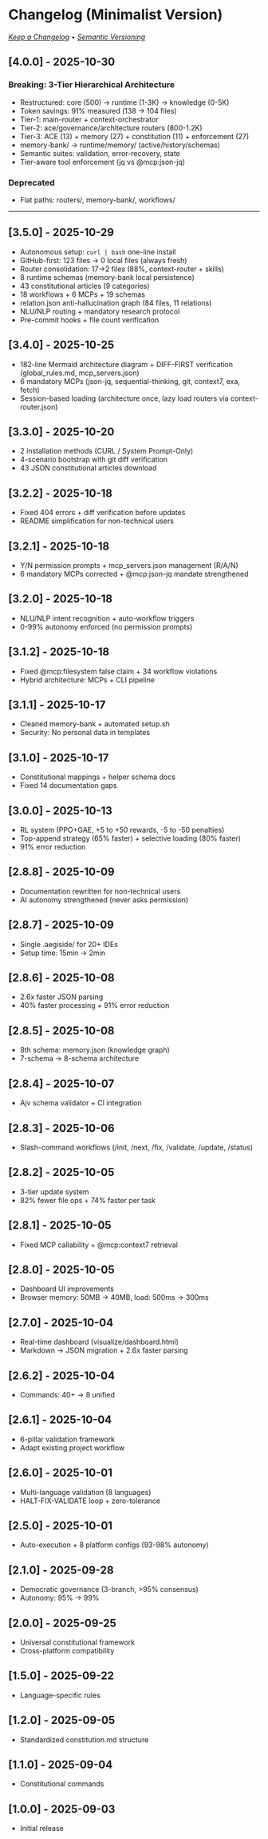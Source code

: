 # Changelog (Minimalist Version)

*[Keep a Changelog](https://keepachangelog.com) • [Semantic Versioning](https://semver.org)*

## [4.0.0] - 2025-10-30

### Breaking: 3-Tier Hierarchical Architecture

- Restructured: core (500) → runtime (1-3K) → knowledge (0-5K)
- Token savings: 91% measured (138 → 104 files)
- Tier-1: main-router + context-orchestrator
- Tier-2: ace/governance/architecture routers (800-1.2K)
- Tier-3: ACE (13) + memory (27) + constitution (11) + enforcement (27)
- memory-bank/ → runtime/memory/ (active/history/schemas)
- Semantic suites: validation, error-recovery, state
- Tier-aware tool enforcement (jq vs @mcp:json-jq)

### Deprecated
- Flat paths: routers/, memory-bank/, workflows/

---

## [3.5.0] - 2025-10-29

- Autonomous setup: `curl | bash` one-line install
- GitHub-first: 123 files → 0 local files (always fresh)
- Router consolidation: 17→2 files (88%, context-router + skills)
- 8 runtime schemas (memory-bank local persistence)
- 43 constitutional articles (9 categories)
- 18 workflows + 6 MCPs + 19 schemas
- relation.json anti-hallucination graph (84 files, 11 relations)
- NLU/NLP routing + mandatory research protocol
- Pre-commit hooks + file count verification

## [3.4.0] - 2025-10-25

- 182-line Mermaid architecture diagram + DIFF-FIRST verification (global_rules.md, mcp_servers.json)
- 6 mandatory MCPs (json-jq, sequential-thinking, git, context7, exa, fetch)
- Session-based loading (architecture once, lazy load routers via context-router.json)

## [3.3.0] - 2025-10-20

- 2 installation methods (CURL / System Prompt-Only)
- 4-scenario bootstrap with git diff verification
- 43 JSON constitutional articles download

## [3.2.2] - 2025-10-18

- Fixed 404 errors + diff verification before updates
- README simplification for non-technical users

## [3.2.1] - 2025-10-18

- Y/N permission prompts + mcp_servers.json management (R/A/N)
- 6 mandatory MCPs corrected + @mcp:json-jq mandate strengthened

## [3.2.0] - 2025-10-18

- NLU/NLP intent recognition + auto-workflow triggers
- 0-99% autonomy enforced (no permission prompts)

## [3.1.2] - 2025-10-18

- Fixed @mcp:filesystem false claim + 34 workflow violations
- Hybrid architecture: MCPs + CLI pipeline

## [3.1.1] - 2025-10-17

- Cleaned memory-bank + automated setup.sh
- Security: No personal data in templates

## [3.1.0] - 2025-10-17

- Constitutional mappings + helper schema docs
- Fixed 14 documentation gaps

## [3.0.0] - 2025-10-13

- RL system (PPO+GAE, +5 to +50 rewards, -5 to -50 penalties)
- Top-append strategy (65% faster) + selective loading (80% faster)
- 91% error reduction

## [2.8.8] - 2025-10-09

- Documentation rewritten for non-technical users
- AI autonomy strengthened (never asks permission)

## [2.8.7] - 2025-10-09

- Single .aegiside/ for 20+ IDEs
- Setup time: 15min → 2min

## [2.8.6] - 2025-10-08

- 2.6x faster JSON parsing
- 40% faster processing + 91% error reduction

## [2.8.5] - 2025-10-08

- 8th schema: memory.json (knowledge graph)
- 7-schema → 8-schema architecture

## [2.8.4] - 2025-10-07

- Ajv schema validator + CI integration

## [2.8.3] - 2025-10-06

- Slash-command workflows (/init, /next, /fix, /validate, /update, /status)

## [2.8.2] - 2025-10-05

- 3-tier update system
- 82% fewer file ops + 74% faster per task

## [2.8.1] - 2025-10-05

- Fixed MCP callability + @mcp:context7 retrieval

## [2.8.0] - 2025-10-05

- Dashboard UI improvements
- Browser memory: 50MB → 40MB, load: 500ms → 300ms

## [2.7.0] - 2025-10-04

- Real-time dashboard (visualize/dashboard.html)
- Markdown → JSON migration + 2.6x faster parsing

## [2.6.2] - 2025-10-04

- Commands: 40+ → 8 unified

## [2.6.1] - 2025-10-04

- 6-pillar validation framework
- Adapt existing project workflow

## [2.6.0] - 2025-10-01

- Multi-language validation (8 languages)
- HALT-FIX-VALIDATE loop + zero-tolerance

## [2.5.0] - 2025-10-01

- Auto-execution + 8 platform configs (93-98% autonomy)

## [2.1.0] - 2025-09-28

- Democratic governance (3-branch, >95% consensus)
- Autonomy: 95% → 99%

## [2.0.0] - 2025-09-25

- Universal constitutional framework
- Cross-platform compatibility

## [1.5.0] - 2025-09-22

- Language-specific rules

## [1.2.0] - 2025-09-05

- Standardized constitution.md structure

## [1.1.0] - 2025-09-04

- Constitutional commands

## [1.0.0] - 2025-09-03

- Initial release
